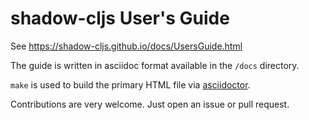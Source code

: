 # shadow-cljs User's Guide

See https://shadow-cljs.github.io/docs/UsersGuide.html


The guide is written in asciidoc format available in the `/docs` directory.

`make` is used to build the primary HTML file via [asciidoctor](http://asciidoctor.org/).

Contributions are very welcome. Just open an issue or pull request.